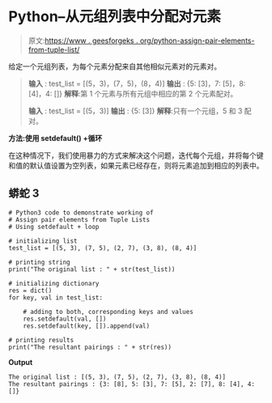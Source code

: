 # Python–从元组列表中分配对元素

> 原文:[https://www . geesforgeks . org/python-assign-pair-elements-from-tuple-list/](https://www.geeksforgeeks.org/python-assign-pair-elements-from-tuple-lists/)

给定一个元组列表，为每个元素分配来自其他相似元素对的元素对。

> **输入** : test_list = [(5，3)，(7，5)，(8，4)]
> **输出** : {5: [3]，7: [5]，8: [4]，4: []}
> **解释**:第 1 个元素与所有元组中相应的第 2 个元素配对。
> 
> **输入** : test_list = [(5，3)]
> **输出** : {5: [3]}
> **解释**:只有一个元组，5 和 3 配对。

**方法:使用 setdefault() +循环**

在这种情况下，我们使用暴力的方式来解决这个问题，迭代每个元组，并将每个键和值的默认值设置为空列表，如果元素已经存在，则将元素追加到相应的列表中。

## 蟒蛇 3

```
# Python3 code to demonstrate working of 
# Assign pair elements from Tuple Lists
# Using setdefault + loop

# initializing list
test_list = [(5, 3), (7, 5), (2, 7), (3, 8), (8, 4)]

# printing string
print("The original list : " + str(test_list))

# initializing dictionary
res = dict()
for key, val in test_list:

    # adding to both, corresponding keys and values
    res.setdefault(val, [])
    res.setdefault(key, []).append(val)

# printing results 
print("The resultant pairings : " + str(res))
```

**Output**

```
The original list : [(5, 3), (7, 5), (2, 7), (3, 8), (8, 4)]
The resultant pairings : {3: [8], 5: [3], 7: [5], 2: [7], 8: [4], 4: []}

```